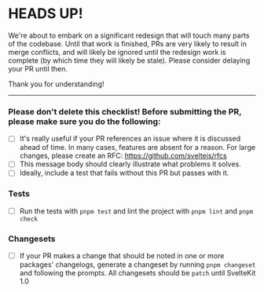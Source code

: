 # HEADS UP!

We're about to embark on a significant redesign that will touch many parts of the codebase. Until that work is finished, PRs are very likely to result in merge conflicts, and will likely be ignored until the redesign work is complete (by which time they will likely be stale). Please consider delaying your PR until then.

Thank you for understanding!

---

### Please don't delete this checklist! Before submitting the PR, please make sure you do the following:
- [ ] It's really useful if your PR references an issue where it is discussed ahead of time. In many cases, features are absent for a reason. For large changes, please create an RFC: https://github.com/sveltejs/rfcs
- [ ] This message body should clearly illustrate what problems it solves.
- [ ] Ideally, include a test that fails without this PR but passes with it.

### Tests
- [ ] Run the tests with `pnpm test` and lint the project with `pnpm lint` and `pnpm check`

### Changesets
- [ ] If your PR makes a change that should be noted in one or more packages' changelogs, generate a changeset by running `pnpm changeset` and following the prompts. All changesets should be `patch` until SvelteKit 1.0

